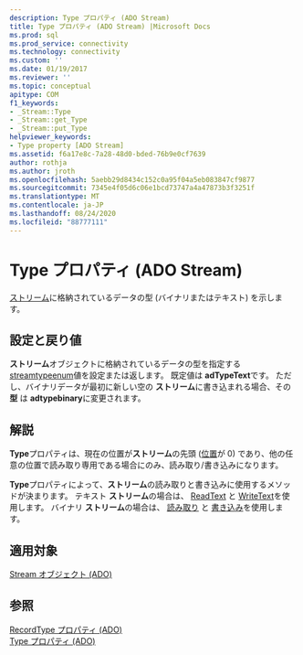 ```yaml
---
description: Type プロパティ (ADO Stream)
title: Type プロパティ (ADO Stream) |Microsoft Docs
ms.prod: sql
ms.prod_service: connectivity
ms.technology: connectivity
ms.custom: ''
ms.date: 01/19/2017
ms.reviewer: ''
ms.topic: conceptual
apitype: COM
f1_keywords:
- _Stream::Type
- _Stream::get_Type
- _Stream::put_Type
helpviewer_keywords:
- Type property [ADO Stream]
ms.assetid: f6a17e8c-7a28-48d0-bded-76b9e0cf7639
author: rothja
ms.author: jroth
ms.openlocfilehash: 5aebb29d8434c152c0a95f04a5eb083847cf9877
ms.sourcegitcommit: 7345e4f05d6c06e1bcd73747a4a47873b3f3251f
ms.translationtype: MT
ms.contentlocale: ja-JP
ms.lasthandoff: 08/24/2020
ms.locfileid: "88777111"
---
```

# <a name="type-property-ado-stream"></a>Type プロパティ (ADO Stream)
[ストリーム](./stream-object-ado.md)に格納されているデータの型 (バイナリまたはテキスト) を示します。  
  
## <a name="settings-and-return-values"></a>設定と戻り値  
 **ストリーム**オブジェクトに格納されているデータの型を指定する[streamtypeenum](./streamtypeenum.md)値を設定または返します。 既定値は **adTypeText**です。 ただし、バイナリデータが最初に新しい空の **ストリーム**に書き込まれる場合、その **型** は **adtypebinary**に変更されます。  
  
## <a name="remarks"></a>解説  
 **Type**プロパティは、現在の位置が**ストリーム**の先頭 ([位置](./position-property-ado.md)が 0) であり、他の任意の位置で読み取り専用である場合にのみ、読み取り/書き込みになります。  
  
 **Type**プロパティによって、**ストリーム**の読み取りと書き込みに使用するメソッドが決まります。 テキスト **ストリーム**の場合は、 [ReadText](./readtext-method.md) と [WriteText](./writetext-method.md)を使用します。 バイナリ **ストリーム**の場合は、 [読み取り](./read-method.md) と [書き込み](./write-method.md)を使用します。  
  
## <a name="applies-to"></a>適用対象  
 [Stream オブジェクト (ADO)](./stream-object-ado.md)  
  
## <a name="see-also"></a>参照  
 [RecordType プロパティ (ADO)](./recordtype-property-ado.md)   
 [Type プロパティ (ADO)](./type-property-ado.md)